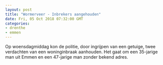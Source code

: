 ```yaml
---
layout: post
title: "Wormerveer - Inbrekers aangehouden"
date: Fri, 05 Oct 2018 07:32:00 GMT
categories: 
- drenthe 
- emmen 
---
```


Op woensdagmiddag kon de politie, door ingrijpen van een getuige, twee verdachten van een woninginbraak aanhouden. Het gaat om een 35-jarige man uit Emmen en een 47-jarige man zonder bekend adres.
